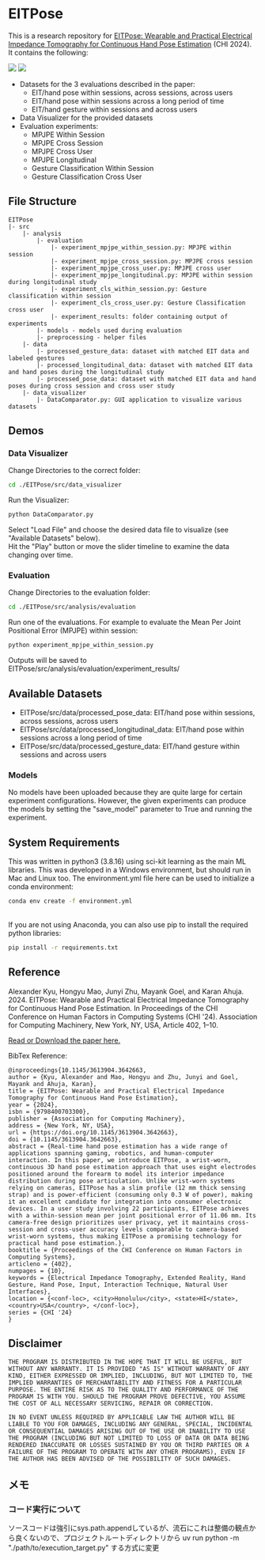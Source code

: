 # EITPose
This is a research repository for [EITPose: Wearable and Practical Electrical Impedance Tomography for Continuous Hand Pose Estimation]() (CHI 2024). It contains the following:

![](https://github.com/SPICExLAB/EITPose/blob/main/media/media1.gif?raw=true)
![](https://github.com/SPICExLAB/EITPose/blob/main/media/media2.gif?raw=true)

- Datasets for the 3 evaluations described in the paper: 
    - EIT/hand pose within sessions, across sessions, across users
    - EIT/hand pose within sessions across a long period of time
    - EIT/hand gesture within sessions and across users
- Data Visualizer for the provided datasets
- Evaluation experiments:
    - MPJPE Within Session
    - MPJPE Cross Session
    - MPJPE Cross User
    - MPJPE Longitudinal
    - Gesture Classification Within Session
    - Gesture Classification Cross User

## File Structure
```
EITPose
|- src
    |- analysis
        |- evaluation
            |- experiment_mpjpe_within_session.py: MPJPE within session
            |- experiment_mpjpe_cross_session.py: MPJPE cross session
            |- experiment_mpjpe_cross_user.py: MPJPE cross user
            |- experiment_mpjpe_longitudinal.py: MPJPE within session during longitudinal study
            |- experiment_cls_within_session.py: Gesture classification within session
            |- experiment_cls_cross_user.py: Gesture Classification cross user
            |- experiment_results: folder containing output of experiments
        |- models - models used during evaluation
        |- preprocessing - helper files
    |- data
        |- processed_gesture_data: dataset with matched EIT data and labeled gestures
        |- processed_longitudinal_data: dataset with matched EIT data and hand poses during the longitudinal study
        |- processed_pose_data: dataset with matched EIT data and hand poses during cross session and cross user study
    |- data_visualizer
        |- DataComparator.py: GUI application to visualize various datasets
```

## Demos

### Data Visualizer
Change Directories to the correct folder:
```bash
cd ./EITPose/src/data_visualizer
```
Run the Visualizer:
```bash
python DataComparator.py
```
Select "Load File" and choose the desired data file to visualize (see "Available Datasets" below).\
Hit the "Play" button or move the slider timeline to examine the data changing over time.

### Evaluation
Change Directories to the evaluation folder:
```bash
cd ./EITPose/src/analysis/evaluation
```
Run one of the evaluations. For example to evaluate the Mean Per Joint Positional Error (MPJPE) within session:
```bash
python experiment_mpjpe_within_session.py
```
Outputs will be saved to EITPose/src/analysis/evaluation/experiment_results/


## Available Datasets
- EITPose/src/data/processed_pose_data: EIT/hand pose within sessions, across sessions, across users
- EITPose/src/data/processed_longitudinal_data: EIT/hand pose within sessions across a long period of time
- EITPose/src/data/processed_gesture_data: EIT/hand gesture within sessions and across users

### Models
No models have been uploaded because they are quite large for certain experiment configurations. However, the given experiments can produce the models by setting the "save_model" parameter to True and running the experiment.

## System Requirements
This was written in python3 (3.8.16) using sci-kit learning as the main ML libraries. This was developed in a Windows environment, but should run in Mac and Linux too. The environment.yml file here can be used to initialize a conda environment:
```bash
conda env create -f environment.yml
```
\
If you are not using Anaconda, you can also use pip to install the required python libraries:
```bash
pip install -r requirements.txt
```

## Reference

Alexander Kyu, Hongyu Mao, Junyi Zhu, Mayank Goel, and Karan Ahuja. 2024. EITPose: Wearable and Practical Electrical Impedance Tomography for Continuous Hand Pose Estimation. In Proceedings of the CHI Conference on Human Factors in Computing Systems (CHI '24). Association for Computing Machinery, New York, NY, USA, Article 402, 1–10. 

[Read or Download the paper here.](https://doi.org/10.1145/3613904.3642663)


BibTex Reference:
```
@inproceedings{10.1145/3613904.3642663,
author = {Kyu, Alexander and Mao, Hongyu and Zhu, Junyi and Goel, Mayank and Ahuja, Karan},
title = {EITPose: Wearable and Practical Electrical Impedance Tomography for Continuous Hand Pose Estimation},
year = {2024},
isbn = {9798400703300},
publisher = {Association for Computing Machinery},
address = {New York, NY, USA},
url = {https://doi.org/10.1145/3613904.3642663},
doi = {10.1145/3613904.3642663},
abstract = {Real-time hand pose estimation has a wide range of applications spanning gaming, robotics, and human-computer interaction. In this paper, we introduce EITPose, a wrist-worn, continuous 3D hand pose estimation approach that uses eight electrodes positioned around the forearm to model its interior impedance distribution during pose articulation. Unlike wrist-worn systems relying on cameras, EITPose has a slim profile (12 mm thick sensing strap) and is power-efficient (consuming only 0.3 W of power), making it an excellent candidate for integration into consumer electronic devices. In a user study involving 22 participants, EITPose achieves with a within-session mean per joint positional error of 11.06 mm. Its camera-free design prioritizes user privacy, yet it maintains cross-session and cross-user accuracy levels comparable to camera-based wrist-worn systems, thus making EITPose a promising technology for practical hand pose estimation.},
booktitle = {Proceedings of the CHI Conference on Human Factors in Computing Systems},
articleno = {402},
numpages = {10},
keywords = {Electrical Impedance Tomography, Extended Reality, Hand Gesture, Hand Pose, Input, Interaction Technique, Natural User Interfaces},
location = {<conf-loc>, <city>Honolulu</city>, <state>HI</state>, <country>USA</country>, </conf-loc>},
series = {CHI '24}
}
```

## Disclaimer

```
THE PROGRAM IS DISTRIBUTED IN THE HOPE THAT IT WILL BE USEFUL, BUT WITHOUT ANY WARRANTY. IT IS PROVIDED "AS IS" WITHOUT WARRANTY OF ANY KIND, EITHER EXPRESSED OR IMPLIED, INCLUDING, BUT NOT LIMITED TO, THE IMPLIED WARRANTIES OF MERCHANTABILITY AND FITNESS FOR A PARTICULAR PURPOSE. THE ENTIRE RISK AS TO THE QUALITY AND PERFORMANCE OF THE PROGRAM IS WITH YOU. SHOULD THE PROGRAM PROVE DEFECTIVE, YOU ASSUME THE COST OF ALL NECESSARY SERVICING, REPAIR OR CORRECTION.

IN NO EVENT UNLESS REQUIRED BY APPLICABLE LAW THE AUTHOR WILL BE LIABLE TO YOU FOR DAMAGES, INCLUDING ANY GENERAL, SPECIAL, INCIDENTAL OR CONSEQUENTIAL DAMAGES ARISING OUT OF THE USE OR INABILITY TO USE THE PROGRAM (INCLUDING BUT NOT LIMITED TO LOSS OF DATA OR DATA BEING RENDERED INACCURATE OR LOSSES SUSTAINED BY YOU OR THIRD PARTIES OR A FAILURE OF THE PROGRAM TO OPERATE WITH ANY OTHER PROGRAMS), EVEN IF THE AUTHOR HAS BEEN ADVISED OF THE POSSIBILITY OF SUCH DAMAGES.
```

## メモ

### コード実行について

ソースコードは強引にsys.path.appendしているが、流石にこれは整備の観点から良くないので、プロジェクトルートディレクトリから
uv run python -m "./path/to/execution_target.py"
する方式に変更
